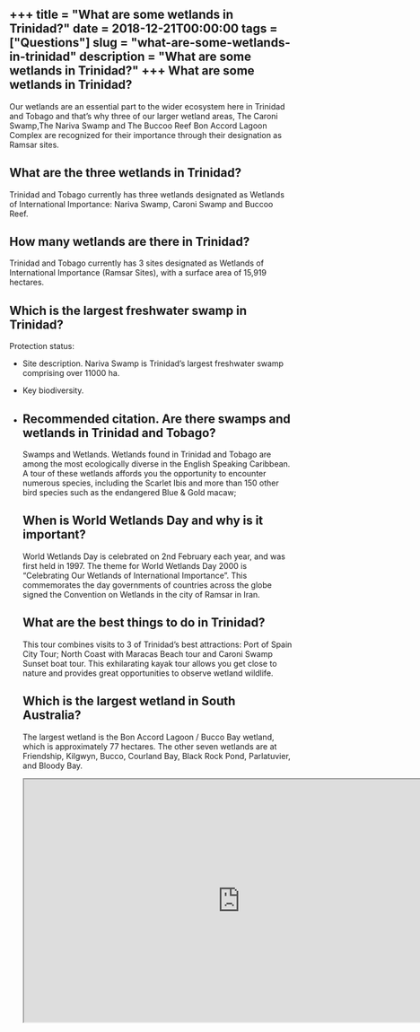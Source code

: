 +++
title = "What are some wetlands in Trinidad?"
date = 2018-12-21T00:00:00
tags = ["Questions"]
slug = "what-are-some-wetlands-in-trinidad"
description = "What are some wetlands in Trinidad?"
+++
What are some wetlands in Trinidad?
-----------------------------------

Our wetlands are an essential part to the wider ecosystem here in Trinidad and Tobago and that’s why three of our larger wetland areas, The Caroni Swamp,The Nariva Swamp and The Buccoo Reef Bon Accord Lagoon Complex are recognized for their importance through their designation as Ramsar sites.

What are the three wetlands in Trinidad?
----------------------------------------

Trinidad and Tobago currently has three wetlands designated as Wetlands of International Importance: Nariva Swamp, Caroni Swamp and Buccoo Reef.

How many wetlands are there in Trinidad?
----------------------------------------

Trinidad and Tobago currently has 3 sites designated as Wetlands of International Importance (Ramsar Sites), with a surface area of 15,919 hectares.

Which is the largest freshwater swamp in Trinidad?
--------------------------------------------------

Protection status:

- Site description. Nariva Swamp is Trinidad’s largest freshwater swamp comprising over 11000 ha.
- Key biodiversity.
- Recommended citation. Are there swamps and wetlands in Trinidad and Tobago?
    -----------------------------------------------------
    
    Swamps and Wetlands. Wetlands found in Trinidad and Tobago are among the most ecologically diverse in the English Speaking Caribbean. A tour of these wetlands affords you the opportunity to encounter numerous species, including the Scarlet Ibis and more than 150 other bird species such as the endangered Blue &amp; Gold macaw;
    
    When is World Wetlands Day and why is it important?
    ---------------------------------------------------
    
    World Wetlands Day is celebrated on 2nd February each year, and was first held in 1997. The theme for World Wetlands Day 2000 is “Celebrating Our Wetlands of International Importance”. This commemorates the day governments of countries across the globe signed the Convention on Wetlands in the city of Ramsar in Iran.
    
    What are the best things to do in Trinidad?
    -------------------------------------------
    
    This tour combines visits to 3 of Trinidad’s best attractions: Port of Spain City Tour; North Coast with Maracas Beach tour and Caroni Swamp Sunset boat tour. This exhilarating kayak tour allows you get close to nature and provides great opportunities to observe wetland wildlife.
    
    Which is the largest wetland in South Australia?
    ------------------------------------------------
    
    The largest wetland is the Bon Accord Lagoon / Bucco Bay wetland, which is approximately 77 hectares. The other seven wetlands are at Friendship, Kilgwyn, Bucco, Courland Bay, Black Rock Pond, Parlatuvier, and Bloody Bay.
    
    <iframe allow="accelerometer; autoplay; clipboard-write; encrypted-media; gyroscope; picture-in-picture" allowfullscreen="" class="__youtube_prefs__  epyt-is-override  no-lazyload" data-no-lazy="1" data-origheight="433" data-origwidth="770" data-skipgform_ajax_framebjll="" height="433" id="_ytid_63849" loading="lazy" src="https://www.youtube.com/embed/uX5sUHiqfi8?enablejsapi=1&autoplay=0&cc_load_policy=0&cc_lang_pref=&iv_load_policy=1&loop=0&modestbranding=0&rel=1&fs=1&playsinline=0&autohide=2&theme=dark&color=red&controls=1&" title="YouTube player" width="770"></iframe>